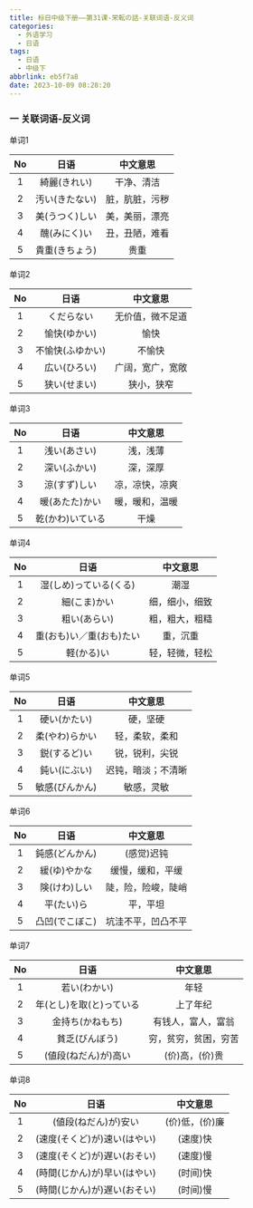 ```yaml
---
title: 标日中级下册——第31课-栄転の話-关联词语-反义词
categories:
  - 外语学习
  - 日语
tags:
  - 日语
  - 中级下
abbrlink: eb5f7a8
date: 2023-10-09 08:28:20
---
```

### 一 关联词语-反义词

单词1

|  No  |      日语      |    中文意思    |
| :--: | :------------: | :------------: |
|  1   |  綺麗(きれい)  |   干净、清洁   |
|  2   | 汚い(きたない) | 脏，肮脏，污秽 |
|  3   | 美(うつく)しい | 美，美丽，漂亮 |
|  4   |  醜(みにく)い  | 丑，丑陋，难看 |
|  5   | 貴重(きちょう) |      贵重      |

<!--more-->

单词2

|  No  |       日语       |     中文意思     |
| :--: | :--------------: | :--------------: |
|  1   |    くだらない    | 无价值，微不足道 |
|  2   |   愉快(ゆかい)   |       愉快       |
|  3   | 不愉快(ふゆかい) |      不愉快      |
|  4   |   広い(ひろい)   | 广阔，宽广，宽敞 |
|  5   |   狭い(せまい)   |    狭小，狭窄    |

单词3

|  No  |       日语       |    中文意思    |
| :--: | :--------------: | :------------: |
|  1   |   浅い(あさい)   |    浅，浅薄    |
|  2   |   深い(ふかい)   |    深，深厚    |
|  3   |   涼(すず)しい   | 凉，凉快，凉爽 |
|  4   |  暖(あたた)かい  | 暖，暖和，温暖 |
|  5   | 乾(かわ)いている |      干燥      |

单词4

|  No  |           日语           |    中文意思    |
| :--: | :----------------------: | :------------: |
|  1   |  湿(しめ)っている(くる)  |      潮湿      |
|  2   |       細(こま)かい       | 细，细小，细致 |
|  3   |       粗い(あらい)       | 粗，粗大，粗糙 |
|  4   | 重(おも)い／重(おも)たい |    重，沉重    |
|  5   |        軽(かる)い        | 轻，轻微，轻松 |

单词5

|  No  |      日语      |      中文意思      |
| :--: | :------------: | :----------------: |
|  1   |  硬い(かたい)  |      硬，坚硬      |
|  2   | 柔(やわ)らかい |   轻，柔软，柔和   |
|  3   |  鋭(するど)い  |   锐，锐利，尖锐   |
|  4   |  鈍い(にぶい)  | 迟钝，暗淡；不清晰 |
|  5   | 敏感(びんかん) |     敏感，灵敏     |

单词6

|  No  |      日语      |      中文意思      |
| :--: | :------------: | :----------------: |
|  1   | 鈍感(どんかん) |     (感觉)迟钝     |
|  2   |  緩(ゆ)やかな  |  缓慢，缓和，平缓  |
|  3   |  険(けわ)しい  | 陡，险，险峻，陡峭 |
|  4   |   平(たい)ら   |      平，平坦      |
|  5   | 凸凹(でこぼこ) | 坑洼不平，凹凸不平 |

单词7

|  No  |           日语           |       中文意思       |
| :--: | :----------------------: | :------------------: |
|  1   |       若い(わかい)       |         年轻         |
|  2   | 年(とし)を取(と)っている |       上了年纪       |
|  3   |     金持ち(かねもち)     |  有钱人，富人，富翁  |
|  4   |      貧乏(びんぼう)      | 穷，贫穷，贫困，穷苦 |
|  5   |   (値段(ねだん)が)高い   |    (价)高，(价)贵    |

单词8

|  No  |             日语             |    中文意思    |
| :--: | :--------------------------: | :------------: |
|  1   |     (値段(ねだん)が)安い     | (价)低，(价)廉 |
|  2   | (速度(そくど)が)速い(はやい) |    (速度)快    |
|  3   | (速度(そくど)が)遅い(おそい) |    (速度)慢    |
|  4   | (時間(じかん)が)早い(はやい) |    (时间)快    |
|  5   | (時間(じかん)が)遅い(おそい) |    (时间)慢    |

